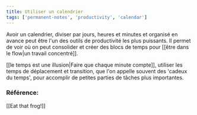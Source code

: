 ```yaml
---
title: Utiliser un calendrier
tags: ['permanent-notes', 'productivity', 'calendar']
---
```


Avoir un calendrier, diviser par jours, heures et minutes et organisé en avance peut être l'un des outils de productivité les plus puissants. Il permet de voir où on peut consolider et créer des blocs de temps pour [[être dans le flow|un travail concentré]]. 

[[le temps est une illusion|Faire que chaque minute compte]], utiliser les temps de déplacement et transition, que l'on appelle souvent des 'cadeux du temps', pour accomplir de petites parties de tâches plus importantes.



### Référence:
[[Eat that frog!]]
